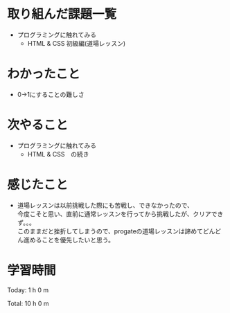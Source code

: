 # 取り組んだ課題一覧
- プログラミングに触れてみる
  - HTML & CSS 初級編(道場レッスン)

# わかったこと
- 0→1にすることの難しさ

# 次やること
- プログラミングに触れてみる
  - HTML & CSS　の続き
  
# 感じたこと
- 道場レッスンは以前挑戦した際にも苦戦し、できなかったので、  
  今度こそと思い、直前に通常レッスンを行ってから挑戦したが、クリアできず。。。  
  このままだと挫折してしまうので、progateの道場レッスンは諦めてどんどん進めることを優先したいと思う。
  
# 学習時間
Today: 1 h 0 m

Total: 10 h 0 m
